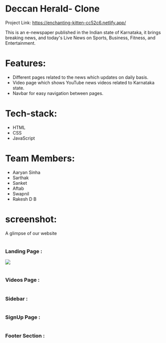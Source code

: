 # Deccan Herald- Clone
Project Link: https://enchanting-kitten-cc52c6.netlify.app/


This is an e-newspaper published in the Indian state of Karnataka, it brings breaking news, and today's Live News on Sports, Business, Fitness, and Entertainment.

# Features:
- Different pages related to the news which updates on daily basis.
- Video page which shows YouTube news videos related to Karnataka state.
- Navbar for easy navigation between pages.

# Tech-stack:
- HTML
- CSS
- JavaScript


# Team Members:
- Aaryan Sinha
- Sarthak
- Sanket
- Aftab
- Swapnil
- Rakesh D B

# screenshot:

A glimpse of our website

# <h3> Landing Page : </h3> 

<img src="https://user-images.githubusercontent.com/101391604/192852775-2686df2e-f2c0-4cc2-9ce6-21d1f12791c6.png"/>


# <h3> Videos Page : </h3> 


# <h3> Sidebar : </h3> 



# <h3> SignUp Page : </h3> 



# <h3> Footer Section : </h3> 
